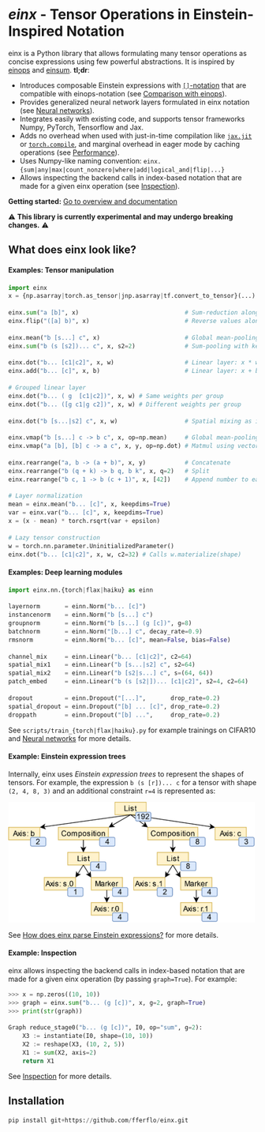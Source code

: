 # *einx* - Tensor Operations in Einstein-Inspired Notation

einx is a Python library that allows formulating many tensor operations as concise expressions using few powerful abstractions. It is inspired by [einops](https://github.com/arogozhnikov/einops) and [einsum](https://numpy.org/doc/stable/reference/generated/numpy.einsum.html). **tl;dr**:

- Introduces composable Einstein expressions with [`[]`-notation](https://einx.readthedocs.io/en/latest/gettingstarted/overview.html#bracket-notation) that are compatible with einops-notation (see [Comparison with einops](https://einx.readthedocs.io/en/latest/faq/einops.html)).
- Provides generalized neural network layers formulated in einx notation (see [Neural networks](https://einx.readthedocs.io/en/latest/gettingstarted/neuralnetworks.html)).
- Integrates easily with existing code, and supports tensor frameworks Numpy, PyTorch, Tensorflow and Jax.
- Adds no overhead when used with just-in-time compilation like [`jax.jit`](https://jax.readthedocs.io/en/latest/jax-101/02-jitting.html) or [`torch.compile`](https://pytorch.org/tutorials/intermediate/torch_compile_tutorial.html), and marginal overhead in eager mode by caching operations (see [Performance](https://einx.readthedocs.io/en/latest/gettingstarted/overview.html#performance)).
- Uses Numpy-like naming convention: `einx.{sum|any|max|count_nonzero|where|add|logical_and|flip|...}`
- Allows inspecting the backend calls in index-based notation that are made for a given einx operation (see [Inspection](https://einx.readthedocs.io/en/latest/gettingstarted/overview.html#inspecting-operations)).

**Getting started:** [Go to overview and documentation](https://einx.readthedocs.io/en/latest/gettingstarted/overview.html)

:warning: **This library is currently experimental and may undergo breaking changes.** :warning:

## What does einx look like?

#### Examples: Tensor manipulation

```python
import einx
x = {np.asarray|torch.as_tensor|jnp.asarray|tf.convert_to_tensor}(...)

einx.sum("a [b]", x)                              # Sum-reduction along columns
einx.flip("([a] b)", x)                           # Reverse values along sub-axis

einx.mean("b [s...] c", x)                        # Global mean-pooling
einx.sum("b (s [s2])... c", x, s2=2)              # Sum-pooling with kernel_size=stride=2

einx.dot("b... [c1|c2]", x, w)                    # Linear layer: x * w
einx.add("b... [c]", x, b)                        # Linear layer: x + b

# Grouped linear layer
einx.dot("b... ( g  [c1|c2])", x, w) # Same weights per group
einx.dot("b... ([g c1|g c2])", x, w) # Different weights per group

einx.dot("b [s...|s2] c", x, w)                   # Spatial mixing as in MLP-mixer

einx.vmap("b [s...] c -> b c", x, op=np.mean)     # Global mean-pooling using vectorized map
einx.vmap("a [b], [b] c -> a c", x, y, op=np.dot) # Matmul using vectorized map

einx.rearrange("a, b -> (a + b)", x, y)           # Concatenate
einx.rearrange("b (q + k) -> b q, b k", x, q=2)   # Split
einx.rearrange("b c, 1 -> b (c + 1)", x, [42])    # Append number to each channel

# Layer normalization
mean = einx.mean("b... [c]", x, keepdims=True)
var = einx.var("b... [c]", x, keepdims=True)
x = (x - mean) * torch.rsqrt(var + epsilon)

# Lazy tensor construction
w = torch.nn.parameter.UninitializedParameter()
einx.dot("b... [c1|c2]", x, w, c2=32) # Calls w.materialize(shape)
```

#### Examples: Deep learning modules

```python
import einx.nn.{torch|flax|haiku} as einn

layernorm       = einn.Norm("b... [c]")
instancenorm    = einn.Norm("b [s...] c")
groupnorm       = einn.Norm("b [s...] (g [c])", g=8)
batchnorm       = einn.Norm("[b...] c", decay_rate=0.9)
rmsnorm         = einn.Norm("b... [c]", mean=False, bias=False)

channel_mix     = einn.Linear("b... [c1|c2]", c2=64)
spatial_mix1    = einn.Linear("b [s...|s2] c", s2=64)
spatial_mix2    = einn.Linear("b [s2|s...] c", s=(64, 64))
patch_embed     = einn.Linear("b (s [s2|])... [c1|c2]", s2=4, c2=64)

dropout         = einn.Dropout("[...]",       drop_rate=0.2)
spatial_dropout = einn.Dropout("[b] ... [c]", drop_rate=0.2)
droppath        = einn.Dropout("[b] ...",     drop_rate=0.2)
```

See `scripts/train_{torch|flax|haiku}.py` for example trainings on CIFAR10 and [Neural networks](https://einx.readthedocs.io/en/latest/gettingstarted/neuralnetworks.html) for more details.

#### Example: Einstein expression trees

Internally, einx uses *Einstein expression trees* to represent the shapes of tensors. For example, the expression `b (s [r])... c` for a tensor with shape `(2, 4, 8, 3)` and an additional constraint `r=4` is represented as:

<img src="docs/source/images/stage3-tree.png" width="500"/>

See [How does einx parse Einstein expressions?](https://einx.readthedocs.io/en/latest/faq/solver.html) for more details.

#### Example: Inspection

einx allows inspecting the backend calls in index-based notation that are made for a given einx operation (by passing `graph=True`). For example:

```python
>>> x = np.zeros((10, 10))
>>> graph = einx.sum("b... (g [c])", x, g=2, graph=True)
>>> print(str(graph))

Graph reduce_stage0("b... (g [c])", I0, op="sum", g=2):
    X3 := instantiate(I0, shape=(10, 10))
    X2 := reshape(X3, (10, 2, 5))
    X1 := sum(X2, axis=2)
    return X1
```

See [Inspection](https://einx.readthedocs.io/en/latest/gettingstarted/overview.html#inspecting-operations) for more details.

## Installation

```python
pip install git+https://github.com/fferflo/einx.git
```
